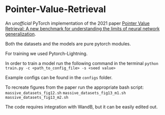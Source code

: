 # Pointer-Value-Retrieval

An *unofficial* PyTorch implementation of the 2021 paper [Pointer Value Retrieval: A new benchmark for understanding the limits of neural network generalization](https://arxiv.org/abs/2107.12580).

Both the datasets and the models are pure pytorch modules. 

For training we used Pytorch-Lightning. 

In order to train a model run the following command in the terminal
`python train.py -c <path_to_config_file> -s <seed value>`

Example configs can be found in the `configs` folder.

To recreate figures from the paper run the appropriate bash script:
`massive_datasets_fig12.sh`
`massive_datasets_fig13_m1.sh`
`massive_datasets_fig13_m2.sh`

The code requires integration with WandB, but it can be easily edited out.
